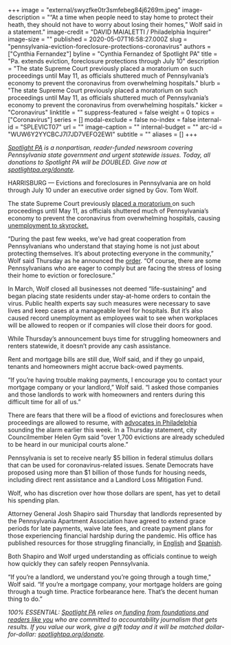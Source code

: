 +++
image = "external/swyzfke0tr3smfebeg84j6269m.jpeg"
image-description = "“At a time when people need to stay home to protect their heath, they should not have to worry about losing their homes,” Wolf said in a statement."
image-credit = "DAVID MAIALETTI / Philadelphia Inquirer"
image-size = ""
published = 2020-05-07T16:58:27.000Z
slug = "pennsylvania-eviction-foreclosure-protections-coronavirus"
authors = ["Cynthia Fernandez"]
byline = "Cynthia Fernandez of Spotlight PA"
title = "Pa. extends eviction, foreclosure protections through July 10"
description = "The state Supreme Court previously placed a moratorium on such proceedings until May 11, as officials shuttered much of Pennsylvania’s economy to prevent the coronavirus from overwhelming hospitals."
blurb = "The state Supreme Court previously placed a moratorium on such proceedings until May 11, as officials shuttered much of Pennsylvania’s economy to prevent the coronavirus from overwhelming hospitals."
kicker = "Coronavirus"
linktitle = ""
suppress-featured = false
weight = 0
topics = ["Coronavirus"]
series = []
modal-exclude = false
no-index = false
internal-id = "SPLEVICT07"
url = ""
image-caption = ""
internal-budget = ""
arc-id = "WUW6Y2YYCBCJ7I7JD7VEFO2EWI"
subtitle = ""
aliases = []
+++

<a href="https://www.spotlightpa.org/"><i>Spotlight PA</i></a><i> is a nonpartisan, reader-funded newsroom covering Pennsylvania state government and urgent statewide issues. Today, all donations to Spotlight PA will be DOUBLED. Give now at </i><a href="http://spotlightpa.org/donate" target=_blank><i>spotlightpa.org/donate</i></a><i>.</i>

HARRISBURG — Evictions and foreclosures in Pennsylvania are on hold through July 10 under an executive order signed by Gov. Tom Wolf.

The state Supreme Court previously <a href="https://www.spotlightpa.org/news/2020/04/pennsylvania-coronavirus-evictions-moratorium-renters-tenants/" target=_blank>placed a moratorium </a>on such proceedings until May 11, as officials shuttered much of Pennsylvania’s economy to prevent the coronavirus from overwhelming hospitals, causing <a href="https://www.spotlightpa.org/news/2020/03/pennsylvania-pa-coronavirus-unemployment-claims-statewide-shutdown/" target=_blank>unemployment to skyrocket.</a>

“During the past few weeks, we’ve had great cooperation from Pennsylvanians who understand that staying home is not just about protecting themselves. It’s about protecting everyone in the community,” Wolf said Thursday as he announced the <a href="https://www.governor.pa.gov/wp-content/uploads/2020/05/20200507-TWW-dispossession-of-property-order.pdf" target=_blank>order</a>. “Of course, there are some Pennsylvanians who are eager to comply but are facing the stress of losing their home to eviction or foreclosure.”

In March, Wolf closed all businesses not deemed “life-sustaining” and began placing state residents under stay-at-home orders to contain the virus. Public health experts say such measures were necessary to save lives and keep cases at a manageable level for hospitals. But it’s also caused record unemployment as employees wait to see when workplaces will be allowed to reopen or if companies will close their doors for good.

While Thursday’s announcement buys time for struggling homeowners and renters statewide, it doesn’t provide any cash assistance.

Rent and mortgage bills are still due, Wolf said, and if they go unpaid, tenants and homeowners might accrue back-owed payments.

“If you’re having trouble making payments, I encourage you to contact your mortgage company or your landlord,” Wolf said. “I asked those companies and those landlords to work with homeowners and renters during this difficult time for all of us.”

There are fears that there will be a flood of evictions and foreclosures when proceedings are allowed to resume, with <a href="https://www.inquirer.com/real-estate/housing/eviction-philadelphia-coronavirus-rent-reinvestment-fund-20200505.html" target=_blank>advocates in Philadelphia</a> sounding the alarm earlier this week. In a Thursday statement, city Councilmember Helen Gym said “over 1,700 evictions are already scheduled to be heard in our municipal courts alone.”

Pennsylvania is set to receive nearly $5 billion in federal stimulus dollars that can be used for coronavirus-related issues. Senate Democrats have proposed using more than $1 billion of those funds for housing needs, including direct rent assistance and a Landlord Loss Mitigation Fund.

Wolf, who has discretion over how those dollars are spent, has yet to detail his spending plan.

Attorney General Josh Shapiro said Thursday that landlords represented by the Pennsylvania Apartment Association have agreed to extend grace periods for late payments, waive late fees, and create payment plans for those experiencing financial hardship during the pandemic. His office has published resources for those struggling financially, in <a href="https://slack-redir.net/link?url=https%3A%2F%2Fwww.attorneygeneral.gov%2Fcovid19%2F">English</a> and <a href="https://slack-redir.net/link?url=https%3A%2F%2Fwww.attorneygeneral.gov%2Fcovid-rights-esp%2F">Spanish</a>.

Both Shapiro and Wolf urged understanding as officials continue to weigh how quickly they can safely reopen Pennsylvania.

“If you’re a landlord, we understand you’re going through a tough time," Wolf said. “If you’re a mortgage company, your mortgage holders are going through a tough time. Practice forbearance here. That’s the decent human thing to do.”

<i>100% ESSENTIAL: </i><a href="https://www.spotlightpa.org/"><i>Spotlight PA</i></a><i> relies on</i><a href="https://www.spotlightpa.org/support"><i> funding from foundations and readers like you</i></a><i> who are committed to accountability journalism that gets results. If you value our work, give a gift today and it will be matched dollar-for-dollar: </i><a href="https://www.spotlightpa.org/donate"><i>spotlightpa.org/donate</i></a><i>.</i>
